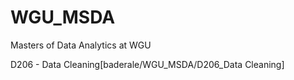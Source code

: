 # WGU_MSDA
Masters of Data Analytics at WGU

D206 - Data Cleaning[baderale/WGU_MSDA/D206_Data Cleaning]
